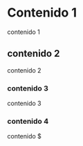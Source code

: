 <!-- <__NODE__>
<--
id: 01
description: 1111
date: 2020-12-23T16:38:58-06:00
json: [{\"_id\":\"5fe3ca15641eec9d7aee7aba\",\"index\":0,\"guid\":\"535b42df-bc19-4854-bdb2-612110cee8a9\",\"isActive\":true,\"balance\":\"$2,497.92\",\"picture\":\"http:\/\/placehold.it\/32x32\",\"age\":33,\"eyeColor\":\"blue\",\"name\":{\"first\":\"Graves\",\"last\":\"Bolton\"},\"company\":\"OLUCORE\",\"phone\":\"+1 (997) 477-2790\",\"address\":\"433 Riverdale Avenue, Hebron, District Of Columbia, 3624\",\"about\":\"Nostrud aliquip enim reprehenderit magna consequat. Dolore nostrud dolore tempor laboris ullamco sint est veniam reprehenderit ut reprehenderit ipsum cillum officia. Exercitation deserunt aliqua ex reprehenderit enim dolore. Et reprehenderit qui consectetur ad tempor consequat dolor magna magna ullamco tempor proident irure. Eu sint ex exercitation deserunt dolor laboris veniam enim mollit sint.\",\"registered\":\"Wednesday, December 6, 2017 3:10 PM\",\"latitude\":\"47.248053\",\"longitude\":\"85.65806\",\"tags\":[\"tempor\",\"dolore\",\"occaecat\",\"veniam\",\"non\"],\"range\":[0,1,2,3,4,5,6,7,8,9],\"friends\":[{\"id\":0,\"name\":\"Traci Carson\"},{\"id\":1,\"name\":\"Davis Lancaster\"},{\"id\":2,\"name\":\"Carolina Durham\"}]}]
-->
# Contenido 1
contenido 1

<!-- </__NODE__> -->


<!-- <__NODE__>

<--
id: 02
description: 2222
-->
## contenido 2
contenido 2

<!-- </__NODE__> -->


<!-- <__NODE__>

<--
id: 03
description: "fasdf"
-->
### contenido 3
contenido 3


<!-- <__NODE__>

<--
id: 04
description: "INSIDE NODE"
-->
### contenido 4
contenido $

<!-- </__NODE__> -->


<!-- </__NODE__> -->
